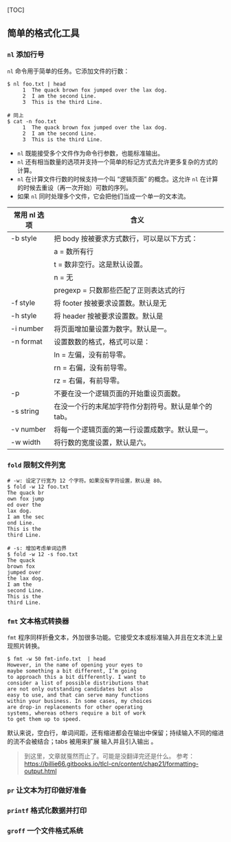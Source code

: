 [TOC]


## 简单的格式化工具

### `nl` 添加行号

`nl` 命令用于简单的任务。它添加文件的行数：
```shell
$ nl foo.txt | head
     1  The quack brown fox jumped over the lax dog.
     2  I am the second Line.
     3  This is the third Line.
     
# 同上
$ cat -n foo.txt
     1  The quack brown fox jumped over the lax dog.
     2  I am the second Line.
     3  This is the third Line.
```

* `nl` 既能接受多个文件作为命令行参数，也能标准输出。
* `nl` 还有相当数量的选项并支持一个简单的标记方式去允许更多复杂的方式的计算。
* `nl` 在计算文件行数的时候支持一个叫 “逻辑页面” 的概念。这允许 `nl` 在计算的时候去重设（再一次开始）可数的序列。
* 如果 `nl` 同时处理多个文件，它会把他们当成一个单一的文本流。


|常用 nl 选项	|含义|
|--------------|----|
|-b style	|把 body 按被要求方式数行，可以是以下方式：|
||a = 数所有行|
||t = 数非空行。这是默认设置。|
||n = 无|
||pregexp = 只数那些匹配了正则表达式的行|
|-f style	|将 footer 按被要求设置数。默认是无|
|-h style	|将 header 按被要求设置数。默认是|
|-i number	|将页面增加量设置为数字。默认是一。|
|-n format	|设置数数的格式，格式可以是：|
||ln = 左偏，没有前导零。|
||rn = 右偏，没有前导零。|
||rz = 右偏，有前导零。|
|-p	|不要在没一个逻辑页面的开始重设页面数。|
|-s string	|在没一个行的末尾加字符作分割符号。默认是单个的 tab。||
|-v number	|将每一个逻辑页面的第一行设置成数字。默认是一。|
|-w width	|将行数的宽度设置，默认是六。|


### `fold` 限制文件列宽

```shell
# -w: 设定了行宽为 12 个字符。如果没有字符设置，默认是 80。
$ fold -w 12 foo.txt
The quack br
own fox jump
ed over the 
lax dog.
I am the sec
ond Line.
This is the 
third Line.

# -s: 增加考虑单词边界
$ fold -w 12 -s foo.txt
The quack 
brown fox 
jumped over 
the lax dog.
I am the 
second Line.
This is the 
third Line.
```


### `fmt` 文本格式转换器

`fmt` 程序同样折叠文本，外加很多功能。它接受文本或标准输入并且在文本流上呈现照片转换。

```shell
$ fmt -w 50 fmt-info.txt  | head
However, in the name of opening your eyes to
maybe something a bit different, I’m going
to approach this a bit differently. I want to
consider a list of possible distributions that
are not only outstanding candidates but also
easy to use, and that can serve many functions
within your business. In some cases, my choices
are drop-in replacements for other operating
systems, whereas others require a bit of work
to get them up to speed.
```

默认来说，空白行，单词间距，还有缩进都会在输出中保留；持续输入不同的缩进的流不会被结合；tabs 被用来扩展 输入并且引入输出 。

> 到这里，文章就戛然而止了。可能是没翻译完还是什么。
> 参考：<https://billie66.gitbooks.io/tlcl-cn/content/chap21/formatting-output.html>

### `pr` 让文本为打印做好准备


### `printf` 格式化数据并打印


### `groff` 一个文件格式系统


